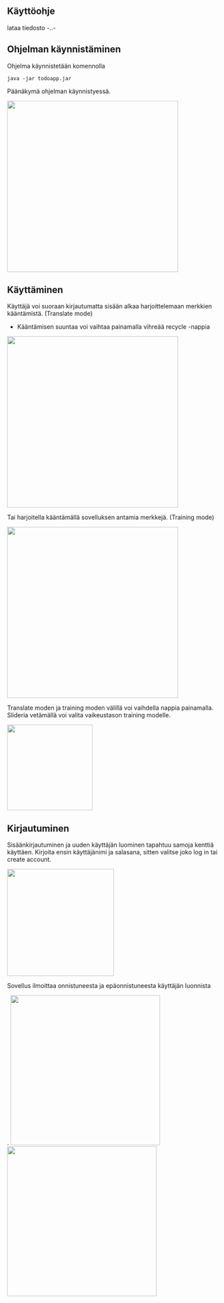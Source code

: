 ## Käyttöohje
lataa tiedosto -..-

## Ohjelman käynnistäminen

Ohjelma käynnistetään komennolla 

```
java -jar todoapp.jar
```
Päänäkymä ohjelman käynnistyessä.

<img src="https://user-images.githubusercontent.com/70371501/102012371-93ba3a00-3d52-11eb-94fd-d9e5335c5c53.jpg" width="400">

## Käyttäminen
Käyttäjä voi suoraan kirjautumatta sisään alkaa harjoittelemaan merkkien kääntämistä. (Translate mode)
* Kääntämisen suuntaa voi vaihtaa painamalla vihreää recycle -nappia 

<img src="https://user-images.githubusercontent.com/70371501/102012365-92890d00-3d52-11eb-9a40-f33e847c4e30.jpg" width="400">

Tai harjoitella kääntämällä sovelluksen antamia merkkejä. (Training mode)

<img src="https://user-images.githubusercontent.com/70371501/102012604-04ae2180-3d54-11eb-9b29-c3ff3f17364d.jpg" width="400">

Translate moden ja training moden välillä voi vaihdella nappia painamalla. Slideria vetämällä voi valita vaikeustason training modelle.

<img src="https://user-images.githubusercontent.com/70371501/102012647-46d76300-3d54-11eb-8893-243a57c579da.jpg" width="200">

## Kirjautuminen
Sisäänkirjautuminen ja uuden käyttäjän luominen tapahtuu samoja kenttiä käyttäen. Kirjoita ensin käyttäjänimi ja salasana, sitten valitse joko log in tai create account.

<img src="https://user-images.githubusercontent.com/70371501/102012904-8b173300-3d55-11eb-8dbd-6cf6d127bbe4.JPG" width="250">

Sovellus ilmoittaa onnistuneesta ja epäonnistuneesta käyttäjän luonnista

.
<img src="https://user-images.githubusercontent.com/70371501/102012367-9321a380-3d52-11eb-927f-03621f993654.jpg" width="350">
<img src="https://user-images.githubusercontent.com/70371501/102012368-9321a380-3d52-11eb-80b9-355c73802849.jpg" width="350">
